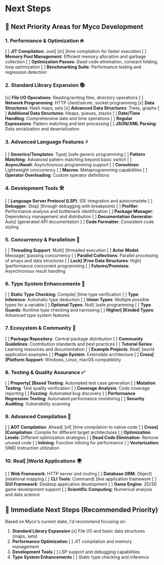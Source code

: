 # Next Steps

## 🚀 **Next Priority Areas for Myco Development**

### 1. **Performance & Optimization** 🔥

[ ] **JIT Compilation**: Just[ ]in[ ]time compilation for faster execution
[ ] **Memory Pool Management**: Efficient memory allocation and garbage collection
[ ] **Optimization Passes**: Dead code elimination, constant folding, loop optimization
[ ] **Benchmarking Suite**: Performance testing and regression detection

### 2. **Standard Library Expansion** 📚

[x] **File I/O Operations**: Reading/writing files, directory operations
[ ] **Network Programming**: HTTP client/server, socket programming
[x] **Data Structures**: Hash maps, sets
[x] **Advanced Data Structures**: Trees, graphs
[ ] **Additional Data Structures**: Heaps, queues, stacks
[ ] **Date/Time Handling**: Comprehensive date and time operations
[ ] **Regular Expressions**: Pattern matching and text processing
[ ] **JSON/XML Parsing**: Data serialization and deserialization

### 3. **Advanced Language Features** ⚡

[ ] **Generics/Templates**: Type[ ]safe generic programming
[ ] **Pattern Matching**: Advanced pattern matching beyond basic switch
[ ] **Async/Await**: Asynchronous programming support
[ ] **Coroutines**: Lightweight concurrency
[ ] **Macros**: Metaprogramming capabilities
[ ] **Operator Overloading**: Custom operator definitions

### 4. **Development Tools** 🛠️

[ ] **Language Server Protocol (LSP)**: IDE integration and autocomplete
[ ] **Debugger**: Step[ ]through debugging with breakpoints
[ ] **Profiler**: Performance analysis and bottleneck identification
[ ] **Package Manager**: Dependency management and distribution
[ ] **Documentation Generator**: Auto[ ]generated API documentation
[ ] **Code Formatter**: Consistent code styling

### 5. **Concurrency & Parallelism** 🔄

[ ] **Threading Support**: Multi[ ]threaded execution
[ ] **Actor Model**: Message[ ]passing concurrency
[ ] **Parallel Collections**: Parallel processing of arrays and data structures
[ ] **Lock[ ]Free Data Structures**: High[ ]performance concurrent programming
[ ] **Futures/Promises**: Asynchronous result handling

### 6. **Type System Enhancements** 🎯

[ ] **Static Type Checking**: Compile[ ]time type verification
[ ] **Type Inference**: Automatic type deduction
[ ] **Union Types**: Multiple possible types for a variable
[ ] **Optional Types**: Null[ ]safe programming
[ ] **Type Guards**: Runtime type checking and narrowing
[ ] **Higher[ ]Kinded Types**: Advanced type system features

### 7. **Ecosystem & Community** 🌱

[ ] **Package Repository**: Central package distribution
[ ] **Community Guidelines**: Contribution standards and best practices
[ ] **Tutorial Series**: Learning resources and documentation
[ ] **Example Projects**: Real[ ]world application examples
[ ] **Plugin System**: Extensible architecture
[ ] **Cross[ ]Platform Support**: Windows, Linux, macOS compatibility

### 8. **Testing & Quality Assurance** ✅

[ ] **Property[ ]Based Testing**: Automated test case generation
[ ] **Mutation Testing**: Test quality verification
[ ] **Coverage Analysis**: Code coverage reporting
[ ] **Fuzzing**: Automated bug discovery
[ ] **Performance Regression Testing**: Automated performance monitoring
[ ] **Security Auditing**: Vulnerability scanning

### 9. **Advanced Compilation** 🔧

[ ] **AOT Compilation**: Ahead[ ]of[ ]time compilation to native code
[ ] **Cross[ ]Compilation**: Compile for different target architectures
[ ] **Optimization Levels**: Different optimization strategies
[ ] **Dead Code Elimination**: Remove unused code
[ ] **Inlining**: Function inlining for performance
[ ] **Vectorization**: SIMD instruction utilization

### 10. **Real[ ]World Applications** 🌍

[ ] **Web Framework**: HTTP server and routing
[ ] **Database ORM**: Object[ ]relational mapping
[ ] **CLI Tools**: Command[ ]line application framework
[ ] **GUI Framework**: Desktop application development
[ ] **Game Engine**: 2D/3D game development support
[ ] **Scientific Computing**: Numerical analysis and data science

## 🎯 **Immediate Next Steps (Recommended Priority)**

Based on Myco's current state, I'd recommend focusing on:

1. **Standard Library Expansion** [x] File I/O and basic data structures (maps, sets)
2. **Performance Optimization** [ ] JIT compilation and memory management
3. **Development Tools** [ ] LSP support and debugging capabilities
4. **Type System Enhancements** [ ] Static type checking and inference
